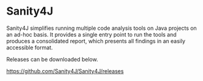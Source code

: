 # Sanity4J

Sanity4J simplifies running multiple code analysis tools on Java projects on an ad-hoc basis. It provides a single entry point to run the tools and produces a consolidated report, which presents all findings in an easily accessible format.

Releases can be downloaded below.

<https://github.com/Sanity4J/Sanity4J/releases>

